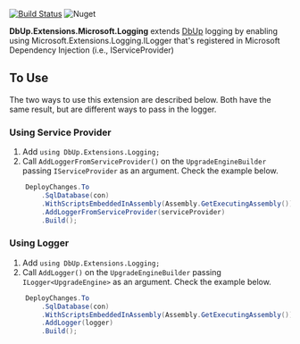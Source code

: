 [![Build Status](https://dev.azure.com/ibrahimabdelkareem0432/OpenSource/_apis/build/status/dbup-extensions?branchName=main)](https://dev.azure.com/ibrahimabdelkareem0432/OpenSource/_build/latest?definitionId=2&branchName=main) ![Nuget](https://img.shields.io/nuget/v/DbUp.Extensions.Microsoft.Logging)

**DbUp.Extensions.Microsoft.Logging** extends [DbUp]( https://github.com/DbUp/DbUp) logging by enabling using Microsoft.Extensions.Logging.ILogger that's registered in Microsoft Dependency Injection (i.e., IServiceProvider)


## To Use

The two ways to use this extension are described below. Both have the same result, but are different ways to pass in the logger.

### Using Service Provider

1. Add `using DbUp.Extensions.Logging;`
2. Call `AddLoggerFromServiceProvider()` on the `UpgradeEngineBuilder` passing `IServiceProvider` as an argument. Check the example below. 

```csharp
    DeployChanges.To
        .SqlDatabase(con)
        .WithScriptsEmbeddedInAssembly(Assembly.GetExecutingAssembly())
        .AddLoggerFromServiceProvider(serviceProvider)
        .Build();
```

### Using Logger

1. Add `using DbUp.Extensions.Logging;`
2. Call `AddLogger()` on the `UpgradeEngineBuilder` passing `ILogger<UpgradeEngine>` as an argument. Check the example below. 

```csharp
    DeployChanges.To
        .SqlDatabase(con)
        .WithScriptsEmbeddedInAssembly(Assembly.GetExecutingAssembly())
        .AddLogger(logger)
        .Build();
```

